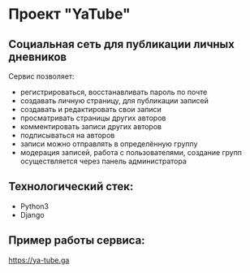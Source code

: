 # Проект "YaTube"
## Cоциальная сеть для публикации личных дневников  
Сервис позволяет:
- регистрироваться, восстанавливать пароль по почте
- создавать личную страницу, для публикации записей
- создавать и редактировать свои записи
- просматривать страницы других авторов
- комментировать записи других авторов
- подписываться на авторов
- записи можно отправлять в определённую группу
- модерация записей, работа с пользователями, создание групп осуществляется через панель администратора

## Технологический стек:
- Python3
- Django

## Пример работы сервиса:
https://ya-tube.ga
